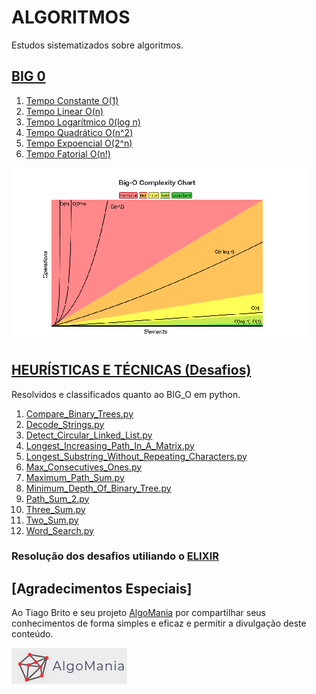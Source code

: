 # ALGORITMOS
Estudos sistematizados sobre algoritmos.
## [BIG 0](https://github.com/Robson-Maestro/Algoritmos/tree/master/BIG_O)
1. [Tempo Constante O(1)](https://github.com/Robson-Maestro/Algoritmos/tree/master/BIG_O/01_Tempo_Constante.ipynb)
2. [Tempo Linear O(n)](https://github.com/Robson-Maestro/Algoritmos/tree/master/BIG_O/02_Tempo_Linear.ipynb)
3. [Tempo Logarítmico 0(log n)](https://github.com/Robson-Maestro/Algoritmos/tree/master/BIG_O/03_Tempo_Logaritmico.ipynb)
4. [Tempo Quadrático O(n^2)](https://github.com/Robson-Maestro/Algoritmos/tree/master/BIG_O/04_Tempo_Quadrático.ipynb)
5. [Tempo Expoencial O(2^n)](https://github.com/Robson-Maestro/Algoritmos/tree/master/BIG_O/05_Tempo_Expoencial.ipynb)
6. [Tempo Fatorial O(n!)](https://github.com/Robson-Maestro/Algoritmos/tree/master/BIG_O/06_Tempo_Fatorial.ipynb)

![](./assets/images/bigo.png)

## [HEURÍSTICAS E TÉCNICAS (Desafios)](https://github.com/Robson-Maestro/Algoritmos/tree/master/HEURISTICS)
Resolvidos e classificados quanto ao BIG_O em python.
1. [Compare_Binary_Trees.py](https://github.com/Robson-Maestro/Algoritmos/tree/master/HEURISTICS/Compare_Binary_Trees.py)
2. [Decode_Strings.py](https://github.com/Robson-Maestro/Algoritmos/tree/master/HEURISTICS/Decode_Strins.py)
3. [Detect_Circular_Linked_List.py](https://github.com/Robson-Maestro/Algoritmos/tree/master/HEURISTICS/Detect_Circular_Linked_List.py)
4. [Longest_Increasing_Path_In_A_Matrix.py](https://github.com/Robson-Maestro/Algoritmos/tree/master/HEURISTICS/Longest_Increasing_Path_In_A_Matrix.py)
5. [Longest_Substring_Without_Repeating_Characters.py](https://github.com/Robson-Maestro/Algoritmos/tree/master/HEURISTICS/Longest_Substring_Without_Repeating_Characters.py)
6. [Max_Consecutives_Ones.py](https://github.com/Robson-Maestro/Algoritmos/tree/master/HEURISTICS/Max_Consecutives_Ones.py)
7. [Maximum_Path_Sum.py](https://github.com/Robson-Maestro/Algoritmos/tree/master/HEURISTICS/Maximum_Path_Sum.py)
8. [Minimum_Depth_Of_Binary_Tree.py](https://github.com/Robson-Maestro/Algoritmos/tree/master/HEURISTICS/Minimum_Depth_Of_Binary_Tree.py)
9. [Path_Sum_2.py](https://github.com/Robson-Maestro/Algoritmos/tree/master/HEURISTICS/Path_Sum_2.py)
10. [Three_Sum.py](https://github.com/Robson-Maestro/Algoritmos/tree/master/HEURISTICS/Three_Sum.py)
11. [Two_Sum.py](https://github.com/Robson-Maestro/Algoritmos/tree/master/HEURISTICS/Two_Sum.py)
12. [Word_Search.py](https://github.com/Robson-Maestro/Algoritmos/tree/master/HEURISTICS/Word_Search.py)

### Resolução dos desafios utiliando o [ELIXIR](https://github.com/Robson-Maestro/Algoritmos/tree/master/HEURISTICS/desafios_elixir/)

## [Agradecimentos Especiais]
Ao Tiago Brito e seu projeto [AlgoMania](https://algomania.com.br/) por compartilhar seus conhecimentos de forma simples e eficaz e permitir a divulgação deste conteúdo.

![](./assets/images/logoalgo.png)